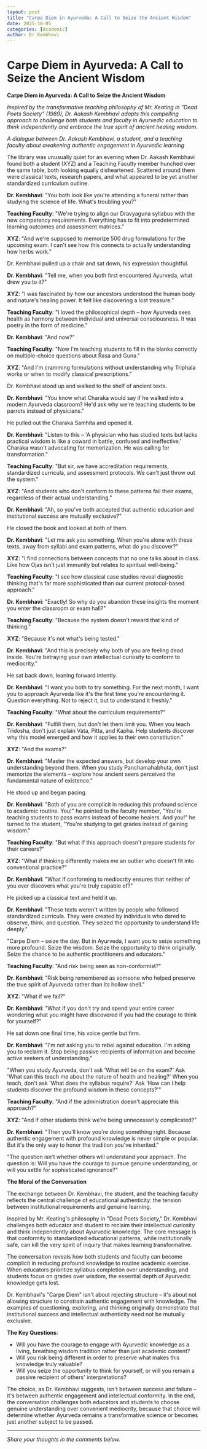 ```yaml
---
layout: post
title: "Carpe Diem in Ayurveda: A Call to Seize the Ancient Wisdom"
date: 2025-10-05
categories: [Academic]
author: Dr Kembhavi
---
```


# Carpe Diem in Ayurveda: A Call to Seize the Ancient Wisdom

**Carpe Diem in Ayurveda: A Call to Seize the Ancient Wisdom**

*Inspired by the transformative teaching philosophy of Mr. Keating in "Dead Poets Society" (1989), Dr. Aakash Kembhavi adapts this compelling approach to challenge both students and faculty in Ayurvedic education to think independently and embrace the true spirit of ancient healing wisdom.*

*A dialogue between Dr. Aakash Kembhavi, a student, and a teaching faculty about awakening authentic engagement in Ayurvedic learning*

The library was unusually quiet for an evening when Dr. Aakash Kembhavi found both a student (XYZ) and a Teaching Faculty member hunched over the same table, both looking equally disheartened. Scattered around them were classical texts, research papers, and what appeared to be yet another standardized curriculum outline.

**Dr. Kembhavi**: "You both look like you're attending a funeral rather than studying the science of life. What's troubling you?"

**Teaching Faculty**: "We're trying to align our Dravyaguna syllabus with the new competency requirements. Everything has to fit into predetermined learning outcomes and assessment matrices."

**XYZ**: "And we're supposed to memorize 500 drug formulations for the upcoming exam. I can't see how this connects to actually understanding how herbs work."

Dr. Kembhavi pulled up a chair and sat down, his expression thoughtful.

**Dr. Kembhavi**: "Tell me, when you both first encountered Ayurveda, what drew you to it?"

**XYZ**: "I was fascinated by how our ancestors understood the human body and nature's healing power. It felt like discovering a lost treasure."

**Teaching Faculty**: "I loved the philosophical depth – how Ayurveda sees health as harmony between individual and universal consciousness. It was poetry in the form of medicine."

**Dr. Kembhavi**: "And now?"

**Teaching Faculty**: "Now I'm teaching students to fill in the blanks correctly on multiple-choice questions about Rasa and Guna."

**XYZ**: "And I'm cramming formulations without understanding why Triphala works or when to modify classical prescriptions."

Dr. Kembhavi stood up and walked to the shelf of ancient texts.

**Dr. Kembhavi**: "You know what Charaka would say if he walked into a modern Ayurveda classroom? He'd ask why we're teaching students to be parrots instead of physicians."

He pulled out the Charaka Samhita and opened it.

**Dr. Kembhavi**: "Listen to this – 'A physician who has studied texts but lacks practical wisdom is like a coward in battle, confused and ineffective.' Charaka wasn't advocating for memorization. He was calling for transformation."

**Teaching Faculty**: "But sir, we have accreditation requirements, standardized curricula, and assessment protocols. We can't just throw out the system."

**XYZ**: "And students who don't conform to these patterns fail their exams, regardless of their actual understanding."

**Dr. Kembhavi**: "Ah, so you've both accepted that authentic education and institutional success are mutually exclusive?"

He closed the book and looked at both of them.

**Dr. Kembhavi**: "Let me ask you something. When you're alone with these texts, away from syllabi and exam patterns, what do you discover?"

**XYZ**: "I find connections between concepts that no one talks about in class. Like how Ojas isn't just immunity but relates to spiritual well-being."

**Teaching Faculty**: "I see how classical case studies reveal diagnostic thinking that's far more sophisticated than our current protocol-based approach."

**Dr. Kembhavi**: "Exactly! So why do you abandon these insights the moment you enter the classroom or exam hall?"

**Teaching Faculty**: "Because the system doesn't reward that kind of thinking."

**XYZ**: "Because it's not what's being tested."

**Dr. Kembhavi**: "And this is precisely why both of you are feeling dead inside. You're betraying your own intellectual curiosity to conform to mediocrity."

He sat back down, leaning forward intently.

**Dr. Kembhavi**: "I want you both to try something. For the next month, I want you to approach Ayurveda like it's the first time you're encountering it. Question everything. Not to reject it, but to understand it freshly."

**Teaching Faculty**: "What about the curriculum requirements?"

**Dr. Kembhavi**: "Fulfill them, but don't let them limit you. When you teach Tridosha, don't just explain Vata, Pitta, and Kapha. Help students discover why this model emerged and how it applies to their own constitution."

**XYZ**: "And the exams?"

**Dr. Kembhavi**: "Master the expected answers, but develop your own understanding beyond them. When you study Panchamahabhuta, don't just memorize the elements – explore how ancient seers perceived the fundamental nature of existence."

He stood up and began pacing.

**Dr. Kembhavi**: "Both of you are complicit in reducing this profound science to academic routine. You!" he pointed to the faculty member, "You're teaching students to pass exams instead of become healers. And you!" he turned to the student, "You're studying to get grades instead of gaining wisdom."

**Teaching Faculty**: "But what if this approach doesn't prepare students for their careers?"

**XYZ**: "What if thinking differently makes me an outlier who doesn't fit into conventional practice?"

**Dr. Kembhavi**: "What if conforming to mediocrity ensures that neither of you ever discovers what you're truly capable of?"

He picked up a classical text and held it up.

**Dr. Kembhavi**: "These texts weren't written by people who followed standardized curricula. They were created by individuals who dared to observe, think, and question. They seized the opportunity to understand life deeply."

"Carpe Diem – seize the day. But in Ayurveda, I want you to seize something more profound. Seize the wisdom. Seize the opportunity to think originally. Seize the chance to be authentic practitioners and educators."

**Teaching Faculty**: "And risk being seen as non-conformist?"

**Dr. Kembhavi**: "Risk being remembered as someone who helped preserve the true spirit of Ayurveda rather than its hollow shell."

**XYZ**: "What if we fail?"

**Dr. Kembhavi**: "What if you don't try and spend your entire career wondering what you might have discovered if you had the courage to think for yourself?"

He sat down one final time, his voice gentle but firm.

**Dr. Kembhavi**: "I'm not asking you to rebel against education. I'm asking you to reclaim it. Stop being passive recipients of information and become active seekers of understanding."

"When you study Ayurveda, don't ask 'What will be on the exam?' Ask 'What can this teach me about the nature of health and healing?' When you teach, don't ask 'What does the syllabus require?' Ask 'How can I help students discover the profound wisdom in these concepts?'"

**Teaching Faculty**: "And if the administration doesn't appreciate this approach?"

**XYZ**: "And if other students think we're being unnecessarily complicated?"

**Dr. Kembhavi**: "Then you'll know you're doing something right. Because authentic engagement with profound knowledge is never simple or popular. But it's the only way to honor the tradition you've inherited."

"The question isn't whether others will understand your approach. The question is: Will you have the courage to pursue genuine understanding, or will you settle for sophisticated ignorance?"

**The Moral of the Conversation**

The exchange between Dr. Kembhavi, the student, and the teaching faculty reflects the central challenge of educational authenticity: the tension between institutional requirements and genuine learning.

Inspired by Mr. Keating's philosophy in "Dead Poets Society," Dr. Kembhavi challenges both educator and student to reclaim their intellectual curiosity and think independently about Ayurvedic knowledge. The core message is that conformity to standardized educational patterns, while institutionally safe, can kill the very spirit of inquiry that makes learning transformative.

The conversation reveals how both students and faculty can become complicit in reducing profound knowledge to routine academic exercise. When educators prioritize syllabus completion over understanding, and students focus on grades over wisdom, the essential depth of Ayurvedic knowledge gets lost.

Dr. Kembhavi's "Carpe Diem" isn't about rejecting structure – it's about not allowing structure to constrain authentic engagement with knowledge. The examples of questioning, exploring, and thinking originally demonstrate that institutional success and intellectual authenticity need not be mutually exclusive.

**The Key Questions**:

- Will you have the courage to engage with Ayurvedic knowledge as a living, breathing wisdom tradition rather than just academic content?
- Will you risk being different in order to preserve what makes this knowledge truly valuable?
- Will you seize the opportunity to think for yourself, or will you remain a passive recipient of others' interpretations?

The choice, as Dr. Kembhavi suggests, isn't between success and failure – it's between authentic engagement and intellectual conformity. In the end, the conversation challenges both educators and students to choose genuine understanding over convenient mediocrity, because that choice will determine whether Ayurveda remains a transformative science or becomes just another subject to be passed.

---

*Share your thoughts in the comments below.*
